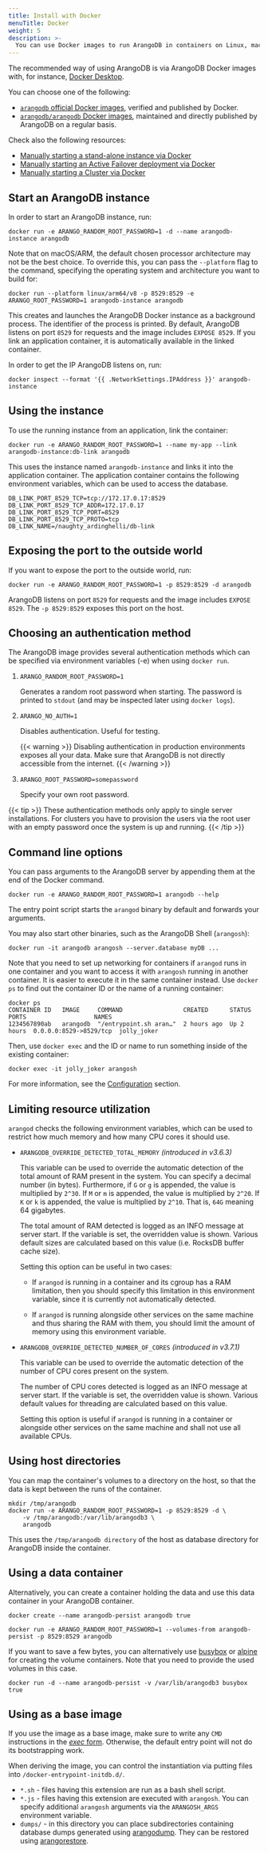 ```yaml
---
title: Install with Docker
menuTitle: Docker
weight: 5
description: >-
  You can use Docker images to run ArangoDB in containers on Linux, macOS, and Windows
---
```

The recommended way of using ArangoDB is via ArangoDB Docker images with,
for instance, [Docker Desktop](https://www.docker.com/products/docker-desktop/). 

You can choose one of the following:
- [`arangodb` official Docker images](https://hub.docker.com/_/arangodb),
  verified and published by Docker.
- [`arangodb/arangodb` Docker images](https://hub.docker.com/r/arangodb/arangodb), 
  maintained and directly published by ArangoDB on a regular basis.

Check also the following resources:
- [Manually starting a stand-alone instance via Docker](../../deploy/single-instance/manual-start.md#manual-start-in-docker)
- [Manually starting an Active Failover deployment via Docker](../../deploy/active-failover/manual-start.md#manual-start-in-docker)
- [Manually starting a Cluster via Docker](../../deploy/cluster/deployment/manual-start.md#manual-start-in-docker)

## Start an ArangoDB instance

In order to start an ArangoDB instance, run:

```
docker run -e ARANGO_RANDOM_ROOT_PASSWORD=1 -d --name arangodb-instance arangodb
```

Note that on macOS/ARM, the default chosen processor architecture may not be
the best choice.
To override this, you can pass the `--platform` flag to the command, specifying
the operating system and architecture you want to build for:

```
docker run --platform linux/arm64/v8 -p 8529:8529 -e ARANGO_ROOT_PASSWORD=1 arangodb-instance arangodb
```

This creates and launches the ArangoDB Docker instance as a background process.
The identifier of the process is printed. By default, ArangoDB listens on port
`8529` for requests and the image includes `EXPOSE 8529`. If you link an
application container, it is automatically available in the linked container.

In order to get the IP ArangoDB listens on, run:

```
docker inspect --format '{{ .NetworkSettings.IPAddress }}' arangodb-instance
```

## Using the instance

To use the running instance from an application, link the container:

```
docker run -e ARANGO_RANDOM_ROOT_PASSWORD=1 --name my-app --link arangodb-instance:db-link arangodb
```

This uses the instance named `arangodb-instance` and links it into the
application container. The application container contains the following
environment variables, which can be used to access the database.

```
DB_LINK_PORT_8529_TCP=tcp://172.17.0.17:8529
DB_LINK_PORT_8529_TCP_ADDR=172.17.0.17
DB_LINK_PORT_8529_TCP_PORT=8529
DB_LINK_PORT_8529_TCP_PROTO=tcp
DB_LINK_NAME=/naughty_ardinghelli/db-link
```

## Exposing the port to the outside world

If you want to expose the port to the outside world, run:

```
docker run -e ARANGO_RANDOM_ROOT_PASSWORD=1 -p 8529:8529 -d arangodb
```

ArangoDB listens on port `8529` for requests and the image includes `EXPOSE 8529`.
The `-p 8529:8529` exposes this port on the host.

## Choosing an authentication method

The ArangoDB image provides several authentication methods which can be
specified via environment variables (-e) when using `docker run`.

1. `ARANGO_RANDOM_ROOT_PASSWORD=1`

   Generates a random root password when starting. The password is printed to
   `stdout` (and may be inspected later using `docker logs`).

2. `ARANGO_NO_AUTH=1`
    
   Disables authentication. Useful for testing.

   {{< warning >}}
   Disabling authentication in production environments exposes all your data.
   Make sure that ArangoDB is not directly accessible from the internet.
   {{< /warning >}}

3. `ARANGO_ROOT_PASSWORD=somepassword`

   Specify your own root password.

{{< tip >}}
These authentication methods only apply to single server installations. For
clusters you have to provision the users via the root user with an empty
password once the system is up and running.
{{< /tip >}}

## Command line options

You can pass arguments to the ArangoDB server by appending them at the end of
the Docker command.

```
docker run -e ARANGO_RANDOM_ROOT_PASSWORD=1 arangodb --help
```

The entry point script starts the `arangod` binary by default and forwards
your arguments.

You may also start other binaries, such as the ArangoDB Shell (`arangosh`):

```
docker run -it arangodb arangosh --server.database myDB ...
```

Note that you need to set up networking for containers if `arangod` runs in one
container and you want to access it with `arangosh` running in another container.
It is easier to execute it in the same container instead.
Use `docker ps` to find out the container ID or the name of a running container:

```
docker ps
CONTAINER ID   IMAGE     COMMAND                 CREATED      STATUS      PORTS                   NAMES
1234567890ab   arangodb  "/entrypoint.sh aran…"  2 hours ago  Up 2 hours  0.0.0.0:8529->8529/tcp  jolly_joker
```

Then, use `docker exec` and the ID or name to run something inside of the
existing container:

```
docker exec -it jolly_joker arangosh
```

For more information, see the [Configuration](../administration/configuration.md) section.

## Limiting resource utilization

`arangod` checks the following environment variables, which can be used to
restrict how much memory and how many CPU cores it should use.

- `ARANGODB_OVERRIDE_DETECTED_TOTAL_MEMORY` *(introduced in v3.6.3)*

  This variable can be used to override the automatic detection of the total
  amount of RAM present in the system. You can specify a decimal number
  (in bytes). Furthermore, if `G` or `g` is appended, the value is multiplied
  by `2^30`. If `M` or `m` is appended, the value is multiplied by `2^20`.
  If `K` or `k` is appended, the value is multiplied by `2^10`. That is, `64G`
  meaning 64 gigabytes.

  The total amount of RAM detected is logged as an INFO message at server start.
  If the variable is set, the overridden value is shown. Various default sizes
  are calculated based on this value (i.e. RocksDB buffer cache size).

  Setting this option can be useful in two cases:

  - If `arangod` is running in a container and its cgroup has a RAM limitation,
    then you should specify this limitation in this environment variable, since
    it is currently not automatically detected.

  - If `arangod` is running alongside other services on the same machine and
    thus sharing the RAM with them, you should limit the amount of memory using
    this environment variable.

- `ARANGODB_OVERRIDE_DETECTED_NUMBER_OF_CORES` *(introduced in v3.7.1)*

  This variable can be used to override the automatic detection of the number
  of CPU cores present on the system.

  The number of CPU cores detected is logged as an INFO message at server start.
  If the variable is set, the overridden value is shown. Various default values
  for threading are calculated based on this value.

  Setting this option is useful if `arangod` is running in a container or alongside
  other services on the same machine and shall not use all available CPUs.

## Using host directories

You can map the container's volumes to a directory on the host, so that the data
is kept between the runs of the container.

```
mkdir /tmp/arangodb
docker run -e ARANGO_RANDOM_ROOT_PASSWORD=1 -p 8529:8529 -d \
    -v /tmp/arangodb:/var/lib/arangodb3 \
    arangodb
```

This uses the `/tmp/arangodb directory` of the host as database directory for
ArangoDB inside the container.

## Using a data container

Alternatively, you can create a container holding the data and use this data
container in your ArangoDB container.

```
docker create --name arangodb-persist arangodb true
```

```
docker run -e ARANGO_RANDOM_ROOT_PASSWORD=1 --volumes-from arangodb-persist -p 8529:8529 arangodb
```

If you want to save a few bytes, you can alternatively use [busybox](https://hub.docker.com/_/busybox)
or [alpine](https://hub.docker.com/_/alpine) for creating the volume containers. 
Note that you need to provide the used volumes in this case.

```
docker run -d --name arangodb-persist -v /var/lib/arangodb3 busybox true
```

## Using as a base image

If you use the image as a base image, make sure to write any `CMD` instructions in the
[*exec* form](https://docs.docker.com/engine/reference/builder/#cmd).
Otherwise, the default entry point will not do its bootstrapping work.

When deriving the image, you can control the instantiation via putting files
into `/docker-entrypoint-initdb.d/`.

- `*.sh` - files having this extension are run as a bash shell script.
- `*.js` - files having this extension are executed with `arangosh`. You can
  specify additional `arangosh` arguments via the `ARANGOSH_ARGS` environment variable.
- `dumps/` - in this directory you can place subdirectories containing database
  dumps generated using [arangodump](../../components/tools/arangodump/_index.md).
  They can be restored using [arangorestore](../../components/tools/arangorestore/_index.md).
